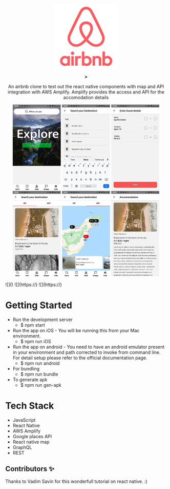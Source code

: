 <p align="center">
  <img width="200" height="200" src="https://github.com/arindamaluni/airbnb-react-native/blob/main/assets/logo.jpg">
</p>

<p align="center"><b>> </b></p>

<p align="center">An airbnb clone to test out the react native components with map and API integration with AWS Amplify. Amplify provides the access and API for the accomodation details</p>

<p align="center">
  <img width="150" height="266" src="https://github.com/arindamaluni/airbnb-react-native/blob/main/assets/landing.jpg">
  <img width="150" height="266" src="https://github.com/arindamaluni/airbnb-react-native/blob/main/assets/search.jpg">
  <img width="150" height="266" src="https://github.com/arindamaluni/airbnb-react-native/blob/main/assets/guest.jpg">
  <img width="150" height="266" src="https://github.com/arindamaluni/airbnb-react-native/blob/main/assets/searchlist.jpg">
  <img width="150" height="266" src="https://github.com/arindamaluni/airbnb-react-native/blob/main/assets/search-map.jpg">
  <img width="150" height="266" src="https://github.com/arindamaluni/airbnb-react-native/blob/main/assets/details.jpg">
</p>
![]()
![](https://)
![](https://)

# Getting Started


* Run the development server
  * $ npm start
* Run the app on iOS - You will be running this from your Mac environment.
  * $ npm run iOS
* Run the app on android - You need to have an android emulator present in your environment and path corrected to invoke from command line. For detail setup please refer to the official documentation page.
  * $ npm run android
* For bundling
  * $ npm run bundle
* To generate apk
  * $ npm run gen-apk

# Tech Stack

* JavaScript
* React Native
* AWS Amplify
* Google places API 
* React native map
* GraphQL
* REST


## Contributors ✨

Thanks to Vadim Savin for this wonderfull tutorial on react native. :)



